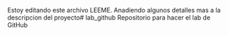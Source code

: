 Estoy editando este archivo LEEME. Anadiendo algunos detalles mas a la descripcion del proyecto# lab_github
Repositorio para hacer el lab de GitHub
